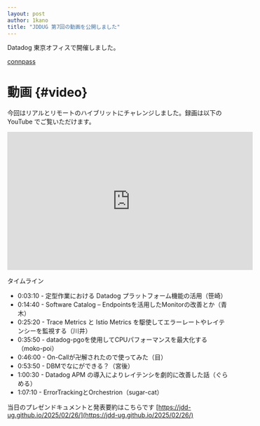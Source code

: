 ```yaml
---
layout: post
author: 1kano
title: "JDDUG 第7回の動画を公開しました"
---
```


Datadog 東京オフィスで開催しました。

[connpass](https://datadog-jp.connpass.com/event/343144/)

# 動画 {#video}

今回はリアルとリモートのハイブリットにチャレンジしました。録画は以下の YouTube でご覧いただけます。

<iframe width="560" height="315" src="https://www.youtube.com/embed/icLuAIogKo4?si=si5JJVE4DSpD06x2" title="YouTube video player" frameborder="0" allow="accelerometer; autoplay; clipboard-write; encrypted-media; gyroscope; picture-in-picture; web-share" referrerpolicy="strict-origin-when-cross-origin" allowfullscreen></iframe>

タイムライン
- 0:03:10 - 定型作業における Datadog プラットフォーム機能の活用（笹崎）
- 0:14:40 - Software Catalog – Endpointsを活用したMonitorの改善とか（青木）
- 0:25:20 - Trace Metrics と Istio Metrics を駆使してエラーレートやレイテンシーを監視する（川井）
- 0:35:50 - datadog-pgoを使用してCPUパフォーマンスを最大化する（moko-poi）
- 0:46:00 - On-Callが卍解されたので使ってみた（目）
- 0:53:50 - DBMでなにができる？（宮後）
- 1:00:30 - Datadog APM の導入によりレイテンシを劇的に改善した話（ぐらめる）
- 1:07:10 - ErrorTrackingとOrchestrion（sugar-cat）

当日のプレゼンドキュメントと発表要約はこちらです
[https://jdd-ug.github.io/2025/02/26/](https://jdd-ug.github.io/2025/02/26/)

